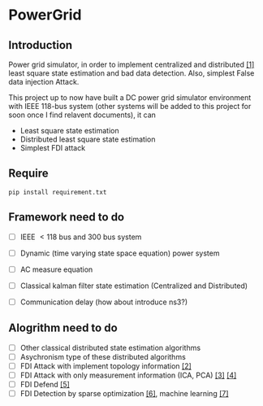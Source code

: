 # PowerGrid
## Introduction

Power grid simulator, in order to implement centralized and distributed [[1]](https://www.sciencedirect.com/science/article/pii/S0005109814004580) least square state estimation and bad data detection. Also, simplest False data injection Attack.

This project up to now have built a DC power grid simulator environment with IEEE 118-bus system (other systems will be added to this project for soon once I find relavent documents), it can

- Least square state estimation
- Distributed least square state estimation
- Simplest FDI attack



## Require

`pip install requirement.txt`



## Framework need to do

- [ ] IEEE $< 118$ bus and 300 bus system

- [ ] Dynamic (time varying state space equation) power system

- [ ] AC measure equation

- [ ] Classical kalman filter state estimation (Centralized and Distributed)

- [ ] Communication delay (how about introduce ns3?)

  

## Alogrithm need to do

- [ ] Other classical distributed state estimation algorithms
- [ ] Asychronism type of these distributed algorithms
- [ ] FDI Attack with implement topology information [[2]](http://citeseerx.ist.psu.edu/viewdoc/download?doi=10.1.1.714.756&rep=rep1&type=pdf)
- [ ] FDI Attack with only measurement information (ICA, PCA) [[3]](https://sci-hub.se/https://ieeexplore.ieee.org/abstract/document/6102326/) [[4]](https://sci-hub.se/https://ieeexplore.ieee.org/abstract/document/7001709/)
- [ ] FDI Defend [[5]](https://ptolemy.berkeley.edu/projects/truststc/conferences/10/CPSWeek/papers/scs1_paper_2.pdf)
- [ ] FDI Detection by sparse optimization [[6]](https://sci-hub.se/https://ieeexplore.ieee.org/abstract/document/6740901/), machine learning [[7]](https://sci-hub.se/https://ieeexplore.ieee.org/abstract/document/7063894/)